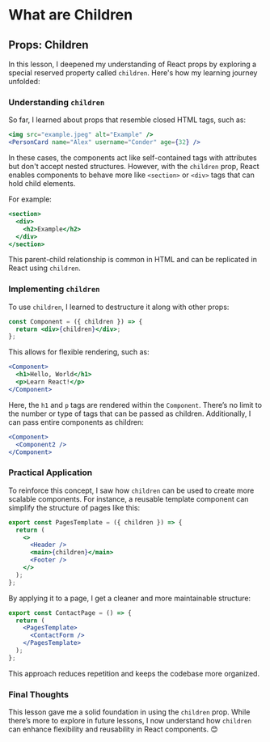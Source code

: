 # What are Children

## Props: Children

In this lesson, I deepened my understanding of React props by exploring a special reserved property called `children`. Here's how my learning journey unfolded:

### Understanding `children`
So far, I learned about props that resemble closed HTML tags, such as:

```jsx
<img src="example.jpeg" alt="Example" />
<PersonCard name="Alex" username="Conder" age={32} />
```

In these cases, the components act like self-contained tags with attributes but don't accept nested structures. However, with the `children` prop, React enables components to behave more like `<section>` or `<div>` tags that can hold child elements.

For example:

```jsx
<section>
  <div>
    <h2>Example</h2>
  </div>
</section>
```

This parent-child relationship is common in HTML and can be replicated in React using `children`.

### Implementing `children`
To use `children`, I learned to destructure it along with other props:

```jsx
const Component = ({ children }) => {
  return <div>{children}</div>;
};
```

This allows for flexible rendering, such as:

```jsx
<Component>
  <h1>Hello, World</h1>
  <p>Learn React!</p>
</Component>
```

Here, the `h1` and `p` tags are rendered within the `Component`. There’s no limit to the number or type of tags that can be passed as children. Additionally, I can pass entire components as children:

```jsx
<Component>
  <Component2 />
</Component>
```

### Practical Application
To reinforce this concept, I saw how `children` can be used to create more scalable components. For instance, a reusable template component can simplify the structure of pages like this:

```jsx
export const PagesTemplate = ({ children }) => {
  return (
    <>
      <Header />
      <main>{children}</main>
      <Footer />
    </>
  );
};
```

By applying it to a page, I get a cleaner and more maintainable structure:

```jsx
export const ContactPage = () => {
  return (
    <PagesTemplate>
      <ContactForm />
    </PagesTemplate>
  );
};
```

This approach reduces repetition and keeps the codebase more organized.

### Final Thoughts
This lesson gave me a solid foundation in using the `children` prop. While there’s more to explore in future lessons, I now understand how `children` can enhance flexibility and reusability in React components. 😊